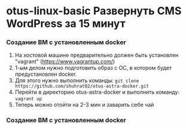# otus-linux-basic Развернуть CMS WordPress за 15 минут
### Создание ВМ с установленным docker
1. На хостовой машине предварительно должен быть установлен "vagrant" (https://www.vagrantup.com/)
1. 1-ым делом нужно подготовить образ с ОС, в котором будет предустановлен docker.
1. Для этого нужно выполнить команды:
`git clone https://github.com/shuhrat02/otus-astra-docker.git`
1. Перейти в директорию otus-astra-docker и выполнить команду:
`vagrant up`
1. Теперь можно отойти на 2-3 мин и заварить себе чай

### Создание ВМ с установленным docker
